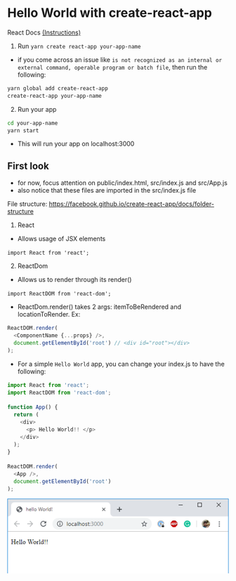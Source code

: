 # Hello World with create-react-app

React Docs [(Instructions)](https://github.com/facebook/create-react-app)

1. Run `yarn create react-app your-app-name`

- if you come across an issue like `is not recognized as an internal or external command, operable program or batch file`, then run the following:

```sh
yarn global add create-react-app
create-react-app your-app-name
```

2. Run your app

```sh
cd your-app-name
yarn start
```

- This will run your app on localhost:3000

## First look

- for now, focus attention on public/index.html, src/index.js and src/App.js
- also notice that these files are imported in the src/index.js file

File structure: https://facebook.github.io/create-react-app/docs/folder-structure

1. React

- Allows usage of JSX elements

`import React from 'react';`

2. ReactDom

- Allows us to render through its render()

`import ReactDOM from 'react-dom';`

- ReactDom.render() takes 2 args: itemToBeRendered and locationToRender. Ex:

```js
ReactDOM.render(
  <ComponentName {...props} />,
  document.getElementById('root') // <div id="root"></div>
);
```

- For a simple `Hello World` app, you can change your index.js to have the following:

```js
import React from 'react';
import ReactDOM from 'react-dom';

function App() {
  return (
    <div>
      <p> Hello World!! </p>
    </div>
  );
}

ReactDOM.render(
  <App />,
  document.getElementById('root')
);
```

![Hello World with yarn](./hello-world-with-yarn.PNG)
